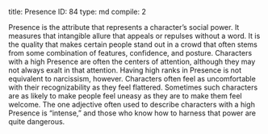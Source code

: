 title:          Presence
ID:             84
type:           md
compile:        2


Presence is the attribute that represents a character’s social power. It measures that intangible allure that appeals or repulses without a word. It is the quality that makes certain people stand out in a crowd that often stems from some combination of features, confidence, and posture. Characters with a high Presence are often the centers of attention, although they may not always exalt in that attention. Having high ranks in Presence is not equivalent to narcissism, however. Characters often feel as uncomfortable with their recognizability as they feel flattered. Sometimes such characters are as likely to make people feel uneasy as they are to make them feel welcome. The one adjective often used to describe characters with a high Presence is “intense,” and those who know how to harness that power are quite dangerous.